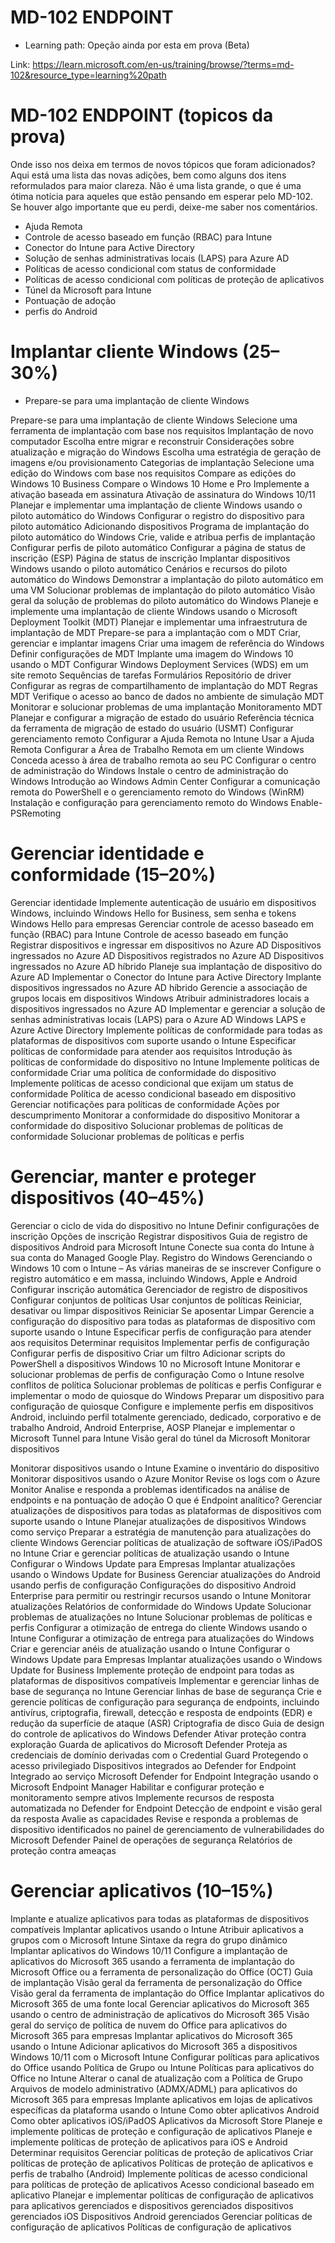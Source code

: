 # MD-102 ENDPOINT

- Learning path: Opeção ainda por esta em prova (Beta)

Link: https://learn.microsoft.com/en-us/training/browse/?terms=md-102&resource_type=learning%20path


# MD-102 ENDPOINT (topicos da prova)

Onde isso nos deixa em termos de novos tópicos que foram adicionados? Aqui está uma lista das novas adições, bem como alguns dos itens reformulados para maior clareza. Não é uma lista grande, o que é uma ótima notícia para aqueles que estão pensando em esperar pelo MD-102. Se houver algo importante que eu perdi, deixe-me saber nos comentários.

- Ajuda Remota
- Controle de acesso baseado em função (RBAC) para Intune
- Conector do Intune para Active Directory
- Solução de senhas administrativas locais (LAPS) para Azure AD
- Políticas de acesso condicional com status de conformidade
- Políticas de acesso condicional com políticas de proteção de aplicativos
- Túnel da Microsoft para Intune
- Pontuação de adoção
- perfis do Android

# Implantar cliente Windows (25–30%)
- Prepare-se para uma implantação de cliente Windows

Prepare-se para uma implantação de cliente Windows
Selecione uma ferramenta de implantação com base nos requisitos
Implantação de novo computador
Escolha entre migrar e reconstruir
Considerações sobre atualização e migração do Windows
Escolha uma estratégia de geração de imagens e/ou provisionamento
Categorias de implantação
Selecione uma edição do Windows com base nos requisitos
Compare as edições do Windows 10 Business
Compare o Windows 10 Home e Pro
Implemente a ativação baseada em assinatura
Ativação de assinatura do Windows 10/11
Planejar e implementar uma implantação de cliente Windows usando o piloto automático do Windows
Configurar o registro do dispositivo para piloto automático
Adicionando dispositivos
Programa de implantação do piloto automático do Windows
Crie, valide e atribua perfis de implantação
Configurar perfis de piloto automático
Configurar a página de status de inscrição (ESP)
Página de status de inscrição
Implantar dispositivos Windows usando o piloto automático
Cenários e recursos do piloto automático do Windows
Demonstrar a implantação do piloto automático em uma VM
Solucionar problemas de implantação do piloto automático
Visão geral da solução de problemas do piloto automático do Windows
Planeje e implemente uma implantação de cliente Windows usando o Microsoft Deployment Toolkit (MDT)
Planejar e implementar uma infraestrutura de implantação de MDT
Prepare-se para a implantação com o MDT
Criar, gerenciar e implantar imagens
Criar uma imagem de referência do Windows
Definir configurações de MDT
Implante uma imagem do Windows 10 usando o MDT
Configurar Windows Deployment Services (WDS) em um site remoto
Sequências de tarefas
Formulários
Repositório de driver
Configurar as regras de compartilhamento de implantação do MDT
Regras MDT
Verifique o acesso ao banco de dados no ambiente de simulação MDT
Monitorar e solucionar problemas de uma implantação
Monitoramento MDT
Planejar e configurar a migração de estado do usuário
Referência técnica da ferramenta de migração de estado do usuário (USMT)
Configurar gerenciamento remoto
Configurar a Ajuda Remota no Intune
Usar a Ajuda Remota
Configurar a Área de Trabalho Remota em um cliente Windows
Conceda acesso à área de trabalho remota ao seu PC
Configurar o centro de administração do Windows
Instale o centro de administração do Windows
Introdução ao Windows Admin Center
Configurar a comunicação remota do PowerShell e o gerenciamento remoto do Windows (WinRM)
Instalação e configuração para gerenciamento remoto do Windows
Enable-PSRemoting


# Gerenciar identidade e conformidade (15–20%)

Gerenciar identidade
Implemente autenticação de usuário em dispositivos Windows, incluindo Windows Hello for Business, sem senha e tokens
Windows Hello para empresas
Gerenciar controle de acesso baseado em função (RBAC) para Intune
Controle de acesso baseado em função
Registrar dispositivos e ingressar em dispositivos no Azure AD
Dispositivos ingressados ​​no Azure AD
Dispositivos registrados no Azure AD
Dispositivos ingressados ​​no Azure AD híbrido
Planeje sua implantação de dispositivo do Azure AD
Implementar o Conector do Intune para Active Directory
Implante dispositivos ingressados ​​no Azure AD híbrido
Gerencie a associação de grupos locais em dispositivos Windows
Atribuir administradores locais a dispositivos ingressados ​​no Azure AD
Implementar e gerenciar a solução de senhas administrativas locais (LAPS) para o Azure AD
Windows LAPS e Azure Active Directory
Implemente políticas de conformidade para todas as plataformas de dispositivos com suporte usando o Intune
Especificar políticas de conformidade para atender aos requisitos
Introdução às políticas de conformidade do dispositivo no Intune
Implemente políticas de conformidade
Criar uma política de conformidade do dispositivo
Implemente políticas de acesso condicional que exijam um status de conformidade
Política de acesso condicional baseado em dispositivo
Gerenciar notificações para políticas de conformidade
Ações por descumprimento
Monitorar a conformidade do dispositivo
Monitorar a conformidade do dispositivo
Solucionar problemas de políticas de conformidade
Solucionar problemas de políticas e perfis

# Gerenciar, manter e proteger dispositivos (40–45%)

Gerenciar o ciclo de vida do dispositivo no Intune
Definir configurações de inscrição
Opções de inscrição
Registrar dispositivos
Guia de registro de dispositivos Android para Microsoft Intune
Conecte sua conta do Intune à sua conta do Managed Google Play.
Registro do Windows
Gerenciando o Windows 10 com o Intune – As várias maneiras de se inscrever
Configure o registro automático e em massa, incluindo Windows, Apple e Android
Configurar inscrição automática
Gerenciador de registro de dispositivos
Configurar conjuntos de políticas
Usar conjuntos de políticas
Reiniciar, desativar ou limpar dispositivos
Reiniciar
Se aposentar
Limpar
Gerencie a configuração do dispositivo para todas as plataformas de dispositivo com suporte usando o Intune
Especificar perfis de configuração para atender aos requisitos
Determinar requisitos
Implementar perfis de configuração
Configurar perfis de dispositivo
Criar um filtro
Adicionar scripts do PowerShell a dispositivos Windows 10 no Microsoft Intune
Monitorar e solucionar problemas de perfis de configuração
Como o Intune resolve conflitos de política
Solucionar problemas de políticas e perfis
Configurar e implementar o modo de quiosque do Windows
Preparar um dispositivo para configuração de quiosque
Configure e implemente perfis em dispositivos Android, incluindo perfil totalmente gerenciado, dedicado, corporativo e de trabalho
Android, Android Enterprise, AOSP
Planejar e implementar o Microsoft Tunnel para Intune
Visão geral do túnel da Microsoft
Monitorar dispositivos

Monitorar dispositivos usando o Intune
Examine o inventário do dispositivo
Monitorar dispositivos usando o Azure Monitor
Revise os logs com o Azure Monitor
Analise e responda a problemas identificados na análise de endpoints e na pontuação de adoção
O que é Endpoint analítico?
Gerenciar atualizações de dispositivos para todas as plataformas de dispositivos com suporte usando o Intune
Planejar atualizações de dispositivos
Windows como serviço
Preparar a estratégia de manutenção para atualizações do cliente Windows
Gerenciar políticas de atualização de software iOS/iPadOS no Intune
Criar e gerenciar políticas de atualização usando o Intune
Configurar o Windows Update para Empresas
Implantar atualizações usando o Windows Update for Business
Gerenciar atualizações do Android usando perfis de configuração
Configurações do dispositivo Android Enterprise para permitir ou restringir recursos usando o Intune
Monitorar atualizações
Relatórios de conformidade do Windows Update
Solucionar problemas de atualizações no Intune
Solucionar problemas de políticas e perfis
Configurar a otimização de entrega do cliente Windows usando o Intune
Configurar a otimização de entrega para atualizações do Windows
Criar e gerenciar anéis de atualização usando o Intune
Configurar o Windows Update para Empresas
Implantar atualizações usando o Windows Update for Business
Implemente proteção de endpoint para todas as plataformas de dispositivos compatíveis
Implementar e gerenciar linhas de base de segurança no Intune
Gerenciar linhas de base de segurança
Crie e gerencie políticas de configuração para segurança de endpoints, incluindo antivírus, criptografia, firewall, detecção e resposta de endpoints (EDR) e redução da superfície de ataque (ASR)
Criptografia de disco
Guia de design do controle de aplicativos do Windows Defender
Ativar proteção contra exploração
Guarda de aplicativos do Microsoft Defender
Proteja as credenciais de domínio derivadas com o Credential Guard
Protegendo o acesso privilegiado
Dispositivos integrados ao Defender for Endpoint
Integrado ao serviço Microsoft Defender for Endpoint
Integração usando o Microsoft Endpoint Manager
Habilitar e configurar proteção e monitoramento sempre ativos
Implemente recursos de resposta automatizada no Defender for Endpoint
Detecção de endpoint e visão geral da resposta
Avalie as capacidades
Revise e responda a problemas de dispositivo identificados no painel de gerenciamento de vulnerabilidades do Microsoft Defender
Painel de operações de segurança
Relatórios de proteção contra ameaças


# Gerenciar aplicativos (10–15%)

Implante e atualize aplicativos para todas as plataformas de dispositivos compatíveis
Implantar aplicativos usando o Intune
Atribuir aplicativos a grupos com o Microsoft Intune
Sintaxe da regra do grupo dinâmico
Implantar aplicativos do Windows 10/11
Configure a implantação de aplicativos do Microsoft 365 usando a ferramenta de implantação do Microsoft Office ou a ferramenta de personalização do Office (OCT)
Guia de implantação
Visão geral da ferramenta de personalização do Office
Visão geral da ferramenta de implantação do Office
Implantar aplicativos do Microsoft 365 de uma fonte local
Gerenciar aplicativos do Microsoft 365 usando o centro de administração de aplicativos do Microsoft 365
Visão geral do serviço de política de nuvem do Office para aplicativos do Microsoft 365 para empresas
Implantar aplicativos do Microsoft 365 usando o Intune
Adicionar aplicativos do Microsoft 365 a dispositivos Windows 10/11 com o Microsoft Intune
Configurar políticas para aplicativos do Office usando Política de Grupo ou Intune
Políticas para aplicativos do Office no Intune
Alterar o canal de atualização com a Política de Grupo
Arquivos de modelo administrativo (ADMX/ADML) para aplicativos do Microsoft 365 para empresas
Implante aplicativos em lojas de aplicativos específicas da plataforma usando o Intune
Como obter aplicativos Android
Como obter aplicativos iOS/iPadOS
Aplicativos da Microsoft Store
Planeje e implemente políticas de proteção e configuração de aplicativos
Planeje e implemente políticas de proteção de aplicativos para iOS e Android
Determinar requisitos
Gerenciar políticas de proteção de aplicativos
Criar políticas de proteção de aplicativos
Políticas de proteção de aplicativos e perfis de trabalho (Android)
Implemente políticas de acesso condicional para políticas de proteção de aplicativos
Acesso condicional baseado em aplicativo
Planejar e implementar políticas de configuração de aplicativos para aplicativos gerenciados e dispositivos gerenciados
dispositivos gerenciados iOS
Dispositivos Android gerenciados
Gerenciar políticas de configuração de aplicativos
Políticas de configuração de aplicativos
